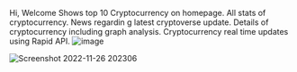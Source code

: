 Hi,
Welcome
Shows top 10 Cryptocurrency on homepage.
All stats of  cryptocurrency.
News regardin	g latest cryptoverse update.
Details of cryptocurrency including graph analysis.
Cryptocurrency real time updates using Rapid API.
![image](https://user-images.githubusercontent.com/81897979/204095156-af5a64d9-e873-44a1-b603-b7685e4ac8ea.png)

![Screenshot 2022-11-26 202306](https://user-images.githubusercontent.com/81897979/204095073-57ce53d7-bb58-4a88-bef3-775d98ba6040.png)
